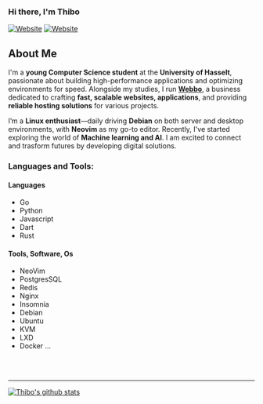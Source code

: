 ### Hi there, I'm Thibo 
[![Website](https://img.shields.io/website?label=thibokuijpers.be&style=for-the-badge&url=https%3A%2F%2Fthibokuijpers.be)](https://thibokuijpers.be)
[![Website](https://img.shields.io/website?label=webbo.dev&style=for-the-badge&url=https%3A%2F%2Fwebbo.dev)](https://webbo.dev)


## About Me

I'm a **young Computer Science student** at the **University of Hasselt**, passionate about building high-performance applications and optimizing environments for speed. Alongside my studies, I run **[Webbo](https://webbo.dev)**, a business dedicated to crafting **fast, scalable websites, applications**, and providing **reliable hosting solutions** for various projects.

I’m a **Linux enthusiast**—daily driving **Debian** on both server and desktop environments, with **Neovim** as my go-to editor. Recently, I've started exploring the world of **Machine learning and AI**. I am excited to connect and trasform futures by developing digital solutions.


### Languages and Tools:

#### Languages
- Go
- Python
- Javascript
- Dart 
- Rust

#### Tools, Software, Os
- NeoVim
- PostgresSQL
- Redis
- Nginx
- Insomnia
- Debian
- Ubuntu
- KVM
- LXD
- Docker
...

<br><br>


---
[![Thibo's github stats](https://github-readme-stats.vercel.app/api?username=Th1b0)](https://github.com/anuraghazra/github-readme-stats)



<br />
<br />

[website]: https://thibokuijpers.be


